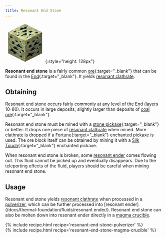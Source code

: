 ```yaml
---
title: Resonant End Stone
---
```


![Resonant End Stone](/assets/images/thermal-foundation/ore-fluid-ender.png){:style="height: 128px"}


**Resonant end stone** is a fairly common
[ore](https://minecraft.gamepedia.com/Ore){:target="_blank"} that can be found
in the [End](https://minecraft.gamepedia.com/The_End){:target="_blank"}. It
yields [resonant
clathrate](/docs/thermal-foundation/materials/resonant-clathrate/).


Obtaining
---------
Resonant end stone occurs fairly commonly at any level of the End (layers
10-80). It occurs in large deposits, slightly larger than deposits of [coal
ore](https://minecraft.gamepedia.com/Coal_Ore){:target="_blank"}.

Resonant end stone must be mined with a [stone
pickaxe](https://minecraft.gamepedia.com/Pickaxe){:target="_blank"} or better.
It drops one piece of [resonant
clathrate](/docs/thermal-foundation/materials/resonant-clathrate/) when mined.
More clathrate is dropped if a
[Fortune](https://minecraft.gamepedia.com/Fortune){:target="_blank"} enchanted
pickaxe is used. The ore block itself can be obtained by mining it with a [Silk
Touch](https://minecraft.gamepedia.com/Silk_Touch){:target="_blank"} enchanted
pickaxe.

When resonant end stone is broken, some [resonant
ender](/docs/thermal-foundation/fluids/resonant-ender/) comes flowing out. This
fluid cannot be picked up and eventually disappears. Due to the teleporting
effects of the fluid, players should be careful when mining resonant end stone.


Usage
-----
Resonant end stone yields [resonant
clathrate](/docs/thermal-foundation/materials/resonant-clathrate/) when
processed in a [pulverizer](/docs/thermal-expansion/machines/pulverizer/), which
can be further processed into [resonant
ender](/docs/thermal-foundation/fluids/resonant ender/). Resonant end stone can
also be molten down into resonant ender directly in a [magma
crucible](/docs/thermal-expansion/machines/magma-crucible/).

<div>
{% include recipe.html recipe='resonant-end-stone-pulverizer' %}<br />
{% include recipe.html recipe='resonant-end-stone-magma-crucible' %}
</div>
